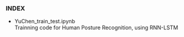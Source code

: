 ### INDEX
- YuChen_train_test.ipynb  
Trainning code for Human Posture Recognition, using RNN-LSTM

